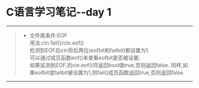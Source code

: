 # C语言学习笔记--day 1
***
>* 文件尾条件:EOF  
用法:cin.fail()/cin.eof()  
检测到EOF后cin将后两位(eofbit和failbit)都设置为1.  
可以通过成员函数eof()来查看eofbit是否被设置;  
如果监测到EOF,则cin.eof()将返回bool值true,否则返回false.
同样,如果eofbit或failbit被设置为1,则fail()成员函数返回true,否则返回false.
***
